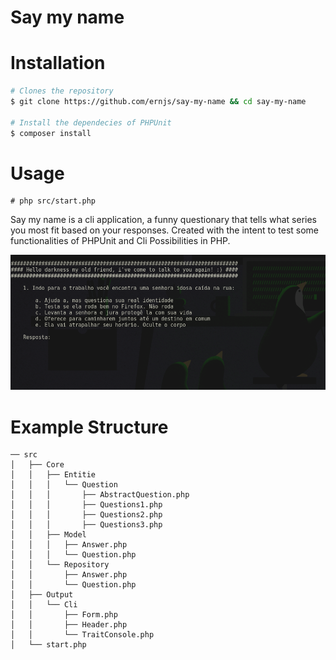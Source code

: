 # Say my name

# Installation
```sh
# Clones the repository
$ git clone https://github.com/ernjs/say-my-name && cd say-my-name

# Install the dependecies of PHPUnit
$ composer install
```

# Usage
```
# php src/start.php
```

Say my name is a cli application, a funny questionary that tells what series you most fit based on your responses.
Created with the intent to test some functionalities of PHPUnit and Cli Possibilities in PHP.

![alt tag](https://raw.githubusercontent.com/ernandos/say-my-name/master/example.png)

# Example Structure
```
── src
│   ├── Core
│   │   ├── Entitie
│   │   │   └── Question
│   │   │       ├── AbstractQuestion.php
│   │   │       ├── Questions1.php
│   │   │       ├── Questions2.php
│   │   │       ├── Questions3.php
│   │   ├── Model
│   │   │   ├── Answer.php
│   │   │   └── Question.php
│   │   └── Repository
│   │       ├── Answer.php
│   │       └── Question.php
│   ├── Output
│   │   └── Cli
│   │       ├── Form.php
│   │       ├── Header.php
│   │       └── TraitConsole.php
│   └── start.php
```
